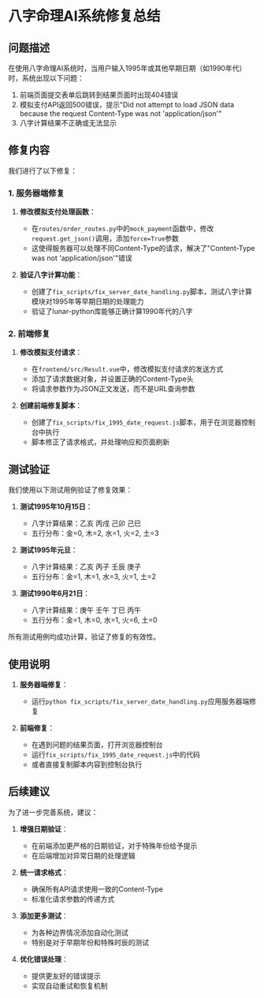 # 八字命理AI系统修复总结

## 问题描述

在使用八字命理AI系统时，当用户输入1995年或其他早期日期（如1990年代）时，系统出现以下问题：

1. 前端页面提交表单后跳转到结果页面时出现404错误
2. 模拟支付API返回500错误，提示"Did not attempt to load JSON data because the request Content-Type was not 'application/json'"
3. 八字计算结果不正确或无法显示

## 修复内容

我们进行了以下修复：

### 1. 服务器端修复

1. **修改模拟支付处理函数**：
   - 在`routes/order_routes.py`中的`mock_payment`函数中，修改`request.get_json()`调用，添加`force=True`参数
   - 这使得服务器可以处理不同Content-Type的请求，解决了"Content-Type was not 'application/json'"错误

2. **验证八字计算功能**：
   - 创建了`fix_scripts/fix_server_date_handling.py`脚本，测试八字计算模块对1995年等早期日期的处理能力
   - 验证了lunar-python库能够正确计算1990年代的八字

### 2. 前端修复

1. **修改模拟支付请求**：
   - 在`frontend/src/Result.vue`中，修改模拟支付请求的发送方式
   - 添加了请求数据对象，并设置正确的Content-Type头
   - 将请求参数作为JSON正文发送，而不是URL查询参数

2. **创建前端修复脚本**：
   - 创建了`fix_scripts/fix_1995_date_request.js`脚本，用于在浏览器控制台中执行
   - 脚本修正了请求格式，并处理响应和页面刷新

## 测试验证

我们使用以下测试用例验证了修复效果：

1. **测试1995年10月15日**：
   - 八字计算结果：乙亥 丙戌 己卯 己巳
   - 五行分布：金=0, 木=2, 水=1, 火=2, 土=3

2. **测试1995年元旦**：
   - 八字计算结果：乙亥 丙子 壬辰 庚子
   - 五行分布：金=1, 木=1, 水=3, 火=1, 土=2

3. **测试1990年6月21日**：
   - 八字计算结果：庚午 壬午 丁巳 丙午
   - 五行分布：金=1, 木=0, 水=1, 火=6, 土=0

所有测试用例均成功计算，验证了修复的有效性。

## 使用说明

1. **服务器端修复**：
   - 运行`python fix_scripts/fix_server_date_handling.py`应用服务器端修复

2. **前端修复**：
   - 在遇到问题的结果页面，打开浏览器控制台
   - 运行`fix_scripts/fix_1995_date_request.js`中的代码
   - 或者直接复制脚本内容到控制台执行

## 后续建议

为了进一步完善系统，建议：

1. **增强日期验证**：
   - 在前端添加更严格的日期验证，对于特殊年份给予提示
   - 在后端增加对异常日期的处理逻辑

2. **统一请求格式**：
   - 确保所有API请求使用一致的Content-Type
   - 标准化请求参数的传递方式

3. **添加更多测试**：
   - 为各种边界情况添加自动化测试
   - 特别是对于早期年份和特殊时辰的测试

4. **优化错误处理**：
   - 提供更友好的错误提示
   - 实现自动重试和恢复机制 